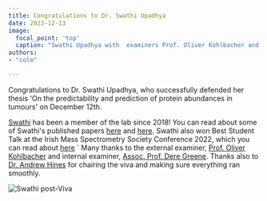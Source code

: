 ```yaml
---
title: Congratulations to Dr. Swathi Upadhya
date: 2023-12-13
image:
  focal_point: 'top'
  caption: "Swathi Upadhya with  examiners Prof. Oliver Kohlbacher and Dr. Derek Greene, viva chair Dr. Andrew Hines, and supervisor Dr. Colm Ryan  "
authors:
- "colm"

---
```


Congratulations to Dr. Swathi Upadhya, who successfully defended her thesis 'On the predictability and prediction of protein abundances in tumours' on December 12th.<!--more-->

[Swathi](https://cancerdata.ucd.ie/author/swathiramachandraupadhya/) has been a member of the lab since 2018! You can read about some of Swathi's published papers [here](https://cancerdata.ucd.ie/news/23-05-18-swathi-rppa/) and [here](https://cancerdata.ucd.ie/news/22-10-27-swathi-mrna-protein/). Swathi also won Best Student Talk at the Irish Mass Spectrometry Society Conference 2022, which you can read about [here](https://cancerdata.ucd.ie/news/22-05-12-imss-best-talk/)
`
Many thanks to the external examiner, [Prof. Oliver Kohlbacher](https://kohlbacherlab.org/oliver_kohlbacher/) and internal examiner, [Assoc. Prof. Dere Greene](http://derekgreene.com/). Thanks also to [Dr. Andrew Hines](https://people.ucd.ie/andrew.hines) for chairing the viva and making sure everything ran smoothly.

![Swathi post-Viva](/images/SwathiViva.jpg "Swathi with the lab after her viva")
